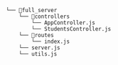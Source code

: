 <!-- File Structure -->

```
└── 📁full_server
    └── 📁controllers
        └── AppController.js
        └── StudentsController.js
    └── 📁routes
        └── index.js
    └── server.js
    └── utils.js
```
